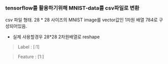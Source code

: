 ### tensorflow를 활용하기위해 MNIST-data를 csv파일로 변환

csv 파일 형태.
28 * 28 사이즈의 MNIST image를 vector값인 1차원 배열 784로 구성되어있음.

* 실제 사용할경우 28*28 2차원배열로 reshape 

> Label : [:1] 

> Feature : [1:] 
